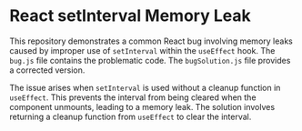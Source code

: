 # React setInterval Memory Leak

This repository demonstrates a common React bug involving memory leaks caused by improper use of `setInterval` within the `useEffect` hook.  The `bug.js` file contains the problematic code. The `bugSolution.js` file provides a corrected version.

The issue arises when `setInterval` is used without a cleanup function in `useEffect`. This prevents the interval from being cleared when the component unmounts, leading to a memory leak. The solution involves returning a cleanup function from `useEffect` to clear the interval.